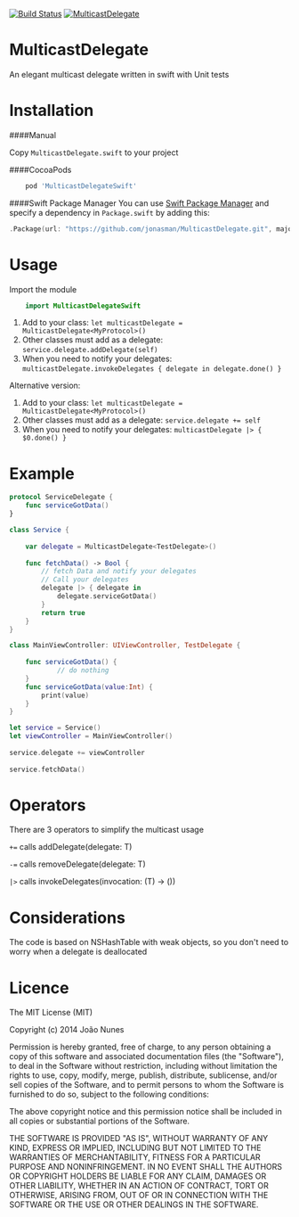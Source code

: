 [![Build Status](https://travis-ci.org/jonasman/MulticastDelegate.svg?branch=master)](https://travis-ci.org/jonasman/MulticastDelegate)
[![MulticastDelegate](https://img.shields.io/cocoapods/v/MulticastDelegateSwift.svg)]()
# MulticastDelegate
An elegant multicast delegate written in swift with Unit tests

Installation
============

####Manual

Copy `MulticastDelegate.swift` to your project

####CocoaPods
```ruby
	pod 'MulticastDelegateSwift'
```
####Swift Package Manager
You can use [Swift Package Manager](https://swift.org/package-manager/) and specify a dependency in `Package.swift` by adding this:
```swift
.Package(url: "https://github.com/jonasman/MulticastDelegate.git", majorVersion: 1)
```

Usage
============
Import the module
```swift
	import MulticastDelegateSwift
```

1. Add to your class: `let multicastDelegate = MulticastDelegate<MyProtocol>()`
2. Other classes must add as a delegate: `service.delegate.addDelegate(self)`
3. When you need to notify your delegates: `multicastDelegate.invokeDelegates { delegate in delegate.done() }`

Alternative version:

1. Add to your class: `let multicastDelegate = MulticastDelegate<MyProtocol>()`
2. Other classes must add as a delegate: `service.delegate += self`
3. When you need to notify your delegates: `multicastDelegate |> { $0.done() }`


Example
===========
```swift
protocol ServiceDelegate {
	func serviceGotData()
}

class Service {
	
	var delegate = MulticastDelegate<TestDelegate>()
	
	func fetchData() -> Bool {
		// fetch Data and notify your delegates
		// Call your delegates 
		delegate |> { delegate in
			delegate.serviceGotData()
		}
		return true
	}
}
```    
```swift
class MainViewController: UIViewController, TestDelegate {
	
	func serviceGotData() {
	    	// do nothing
	}
	func serviceGotData(value:Int) {
		print(value)
	}
}
```
```swift
let service = Service()
let viewController = MainViewController()
		
service.delegate += viewController
		
service.fetchData()
```    

Operators
============
There are 3 operators to simplify the multicast usage

`+=` calls addDelegate(delegate: T)

`-=` calls removeDelegate(delegate: T)

`|>` calls invokeDelegates(invocation: (T) -> ())


Considerations
============
The code is based on NSHashTable with weak objects, so you don't need to worry when a delegate is deallocated

Licence
============
        
The MIT License (MIT)

Copyright (c) 2014 João Nunes

Permission is hereby granted, free of charge, to any person obtaining a copy of
this software and associated documentation files (the "Software"), to deal in
the Software without restriction, including without limitation the rights to
use, copy, modify, merge, publish, distribute, sublicense, and/or sell copies of
the Software, and to permit persons to whom the Software is furnished to do so,
subject to the following conditions:

The above copyright notice and this permission notice shall be included in all
copies or substantial portions of the Software.

THE SOFTWARE IS PROVIDED "AS IS", WITHOUT WARRANTY OF ANY KIND, EXPRESS OR
IMPLIED, INCLUDING BUT NOT LIMITED TO THE WARRANTIES OF MERCHANTABILITY, FITNESS
FOR A PARTICULAR PURPOSE AND NONINFRINGEMENT. IN NO EVENT SHALL THE AUTHORS OR
COPYRIGHT HOLDERS BE LIABLE FOR ANY CLAIM, DAMAGES OR OTHER LIABILITY, WHETHER
IN AN ACTION OF CONTRACT, TORT OR OTHERWISE, ARISING FROM, OUT OF OR IN
CONNECTION WITH THE SOFTWARE OR THE USE OR OTHER DEALINGS IN THE SOFTWARE.
